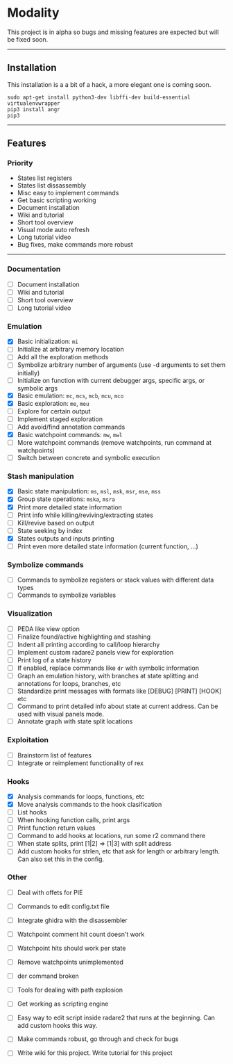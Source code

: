# Modality

This project is in alpha so bugs and missing features are expected but will be fixed soon.

---

## Installation

This installation is a a bit of a hack, a more elegant one is coming soon.
```
sudo apt-get install python3-dev libffi-dev build-essential virtualenvwrapper
pip3 install angr
pip3

```

---

## Features

### Priority
 - States list registers
 - States list dissassembly
 - Misc easy to implement commands
 - Get basic scripting working
 - Document installation
 - Wiki and tutorial
 - Short tool overview
 - Visual mode auto refresh
 - Long tutorial video
 - Bug fixes, make commands more robust

---

### Documentation
 - [ ] Document installation
 - [ ] Wiki and tutorial
 - [ ] Short tool overview
 - [ ] Long tutorial video

### Emulation
 - [x] Basic initialization: `mi`
 - [ ] Initialize at arbitrary memory location
 - [ ] Add all the exploration methods
 - [ ] Symbolize arbitrary number of arguments (use -d arguments to set them initially)
 - [ ] Initialize on function with current debugger args, specific args, or symbolic args
 - [x] Basic emulation: `mc`, `mcs`, `mcb`, `mcu`, `mco`
 - [x] Basic exploration: `me`, `meu`
 - [ ] Explore for certain output
 - [ ] Implement staged exploration
 - [ ] Add avoid/find annotation commands
 - [x] Basic watchpoint commands: `mw`, `mwl`
 - [ ] More watchpoint commands (remove watchpoints, run command at watchpoints)
 - [ ] Switch between concrete and symbolic execution

### Stash manipulation
 - [x] Basic state manipulation: `ms`, `msl`, `msk`, `msr`, `mse`, `mss`
 - [x] Group state operations: `mska`, `msra`
 - [x] Print more detailed state information
 - [ ] Print info while killing/reviving/extracting states
 - [ ] Kill/revive based on output
 - [ ] State seeking by index
 - [x] States outputs and inputs printing
 - [ ] Print even more detailed state information (current function, ...)

### Symbolize commands
 - [ ] Commands to symbolize registers or stack values with different data types
 - [ ] Commands to symbolize variables

### Visualization
 - [ ] PEDA like view option
 - [ ] Finalize found/active highlighting and stashing
 - [ ] Indent all printing according to call/loop hierarchy
 - [ ] Implement custom radare2 panels view for exploration
 - [ ] Print log of a state history
 - [ ] If enabled, replace commands like `dr` with symbolic information
 - [ ] Graph an emulation history, with branches at state splitting and annotations for loops, branches, etc
 - [ ] Standardize print messages with formats like [DEBUG] [PRINT] [HOOK] etc
 - [ ] Command to print detailed info about state at current address. Can be used with visual panels mode.
 - [ ] Annotate graph with state split locations

### Exploitation
 - [ ] Brainstorm list of features
 - [ ] Integrate or reimplement functionality of rex

### Hooks
 - [x] Analysis commands for loops, functions, etc
 - [x] Move analysis commands to the hook clasification
 - [ ] List hooks
 - [ ] When hooking function calls, print args
 - [ ] Print function return values
 - [ ] Command to add hooks at locations, run some r2 command there
 - [ ] When state splits, print [1|2] => [1|3] with split address
 - [ ] Add custom hooks for strlen, etc that ask for length or arbitrary length. Can also set this in the config.

### Other
 - [ ] Deal with offets for PIE
 - [ ] Commands to edit config.txt file
 - [ ] Integrate ghidra with the disassembler
 - [ ] Watchpoint comment hit count doesn't work
 - [ ] Watchpoint hits should work per state
 - [ ] Remove watchpoints unimplemented
 - [ ] der command broken
 - [ ] Tools for dealing with path explosion
 - [ ] Get working as scripting engine
 - [ ] Easy way to edit script inside radare2 that runs at the beginning. Can add custom hooks this way.
 - [ ] Make commands robust, go through and check for bugs
 - [ ] Write wiki for this project. Write tutorial for this project

